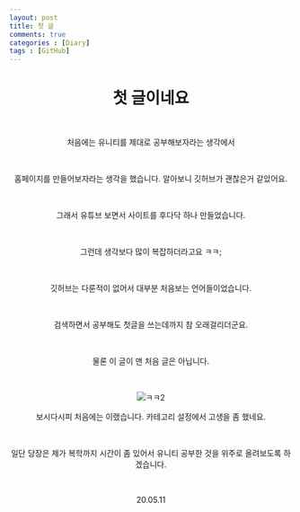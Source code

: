 ```yaml
---
layout: post
title: 첫 글
comments: true
categories : [Diary]
tags : [GitHub]
---
```




#  <center>첫 글이네요</center>



​    

<center>처음에는 유니티를 제대로 공부해보자라는 생각에서</center>


​    

<center>홈페이지를 만들어보자라는 생각을 했습니다. 알아보니 깃허브가 괜찮은거 같았어요.</center>


​    

<center>그래서 유튜브 보면서 사이트를 후다닥 하나 만들었습니다.</center>


​    

<center>그런데 생각보다 많이 복잡하더라고요 ㅋㅋ;</center>


​    

<center>깃허브는 다룬적이 없어서 대부분 처음보는 언어들이었습니다.</center>


​    

<center>검색하면서 공부해도 첫글을 쓰는데까지 참 오래걸리더군요.</center>

​    



<center>물론 이 글이 맨 처음 글은 아닙니다.</center>


​    
<p align= "center">
  <img src="https://user-images.githubusercontent.com/82802067/117766301-5064e880-b26a-11eb-9a14-895976405235.png" alt="ㅋㅋ2"/>
</p>
  




<center>보시다시피 처음에는 이랬습니다. 카테고리 설정에서 고생을 좀 했네요.</center>


​    


<center>일단 당장은 제가 복학까지 시간이 좀 있어서  유니티 공부한 것을 위주로 올려보도록 하겠습니다.</center>

​    

<center> 20.05.11</center>






